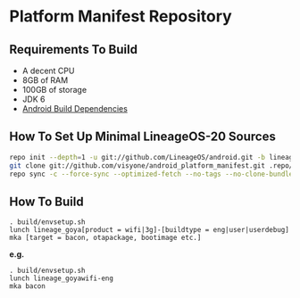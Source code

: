 # Platform Manifest Repository

## Requirements To Build

- A decent CPU
- 8GB of RAM
- 100GB of storage
- JDK 6
- [Android Build Dependencies](https://source.android.com/setup/build/initializing#setting-up-a-linux-build-environment)

## How To Set Up Minimal LineageOS-20 Sources

```bash
repo init --depth=1 -u git://github.com/LineageOS/android.git -b lineage-20.0
git clone git://github.com/visyone/android_platform_manifest.git .repo/local_manifests && rm -rf .repo/local_manifests/.git/
repo sync -c --force-sync --optimized-fetch --no-tags --no-clone-bundle --prune -j$(nproc --all)
```

## How To Build

```text
. build/envsetup.sh
lunch lineage_goya[product = wifi|3g]-[buildtype = eng|user|userdebug]
mka [target = bacon, otapackage, bootimage etc.]
```

**e.g.**

```shell
. build/envsetup.sh
lunch lineage_goyawifi-eng
mka bacon
```

